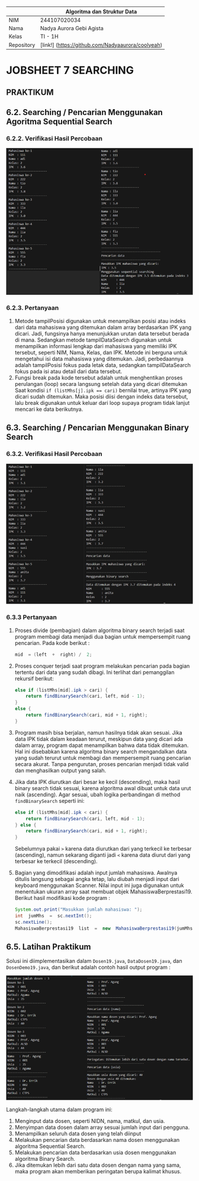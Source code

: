 |  | Algoritma dan Struktur Data |
|--|--|
|NIM  | 244107020034  |
|Nama | Nadya Aurora Gebi Agista |
|Kelas | TI - 1H |
|Repository| [link!] (https://github.com/Nadyaaurora/coolyeah)

# JOBSHEET 7 SEARCHING

## PRAKTIKUM
## 6.2. Searching / Pencarian Menggunakan Agoritma Sequential Search
### 6.2.2. Verifikasi Hasil Percobaan

![Output](../img/Sequential%20Search.png)

### 6.2.3. Pertanyaan
1. Metode tampilPosisi digunakan untuk menampilkan posisi atau indeks dari data mahasiswa yang ditemukan dalam array berdasarkan IPK yang dicari. Jadi, fungsinya hanya menunjukkan urutan data tersebut berada di mana. Sedangkan metode tampilDataSearch digunakan untuk menampilkan informasi lengkap dari mahasiswa yang memiliki IPK tersebut, seperti NIM, Nama, Kelas, dan IPK. Metode ini berguna untuk mengetahui isi data mahasiswa yang ditemukan. Jadi, perbedaannya adalah tampilPosisi fokus pada letak data, sedangkan tampilDataSearch fokus pada isi atau detail dari data tersebut.
2. Fungsi break pada kode tersebut adalah untuk menghentikan proses perulangan (loop) secara langsung setelah data yang dicari ditemukan Saat kondisi `if (listMhs[j].ipk == cari)` bernilai true, artinya IPK yang dicari sudah ditemukan. Maka posisi diisi dengan indeks data tersebut, lalu break digunakan untuk keluar dari loop supaya program tidak lanjut mencari ke data berikutnya.

## 6.3. Searching / Pencarian Menggunakan Binary Search
### 6.3.2. Verifikasi Hasil Percobaan

![Output](../img/Binary%20Search.png)

### 6.3.3 Pertanyaan
1. Proses divide (pembagian) dalam algoritma binary search terjadi saat program membagi data menjadi dua bagian untuk mempersempit ruang pencarian. Pada kode berikut :
    ``` java
    mid  = (left  +  right) /  2;
    ```
2. Proses conquer terjadi saat program melakukan pencarian pada bagian tertentu dari data yang sudah dibagi. Ini terlihat dari pemanggilan rekursif berikut:
    ``` java 
    else if (listMhs[mid].ipk > cari) {
        return findBinarySearch(cari, left, mid - 1);
    }  
    else {
        return findBinarySearch(cari, mid + 1, right);
    }
    ```

3. Program masih bisa berjalan, namun hasilnya tidak akan sesuai. Jika data IPK tidak dalam keadaan terurut, meskipun data yang dicari ada dalam array, program dapat menampilkan bahwa data tidak ditemukan. Hal ini disebabkan karena algoritma binary search mengandalkan data yang sudah terurut untuk membagi dan mempersempit ruang pencarian secara akurat. Tanpa pengurutan, proses pencarian menjadi tidak valid dan menghasilkan output yang salah.

4.  Jika data IPK diurutkan dari besar ke kecil (descending), maka hasil binary search tidak sesuai, karena algoritma awal dibuat untuk data urut naik (ascending). Agar sesuai, ubah logika perbandingan di method `findBinarySearch` seperti ini:
    ```java
    else if (listMhs[mid].ipk < cari) {
        return findBinarySearch(cari, left, mid - 1);
    } else {
        return findBinarySearch(cari, mid + 1, right);
    }
    ```
    Sebelumnya pakai `>` karena data diurutkan dari yang terkecil ke terbesar (ascending), namun sekarang diganti jadi `<` karena data diurut dari yang terbesar ke terkecil (descending).

5. Bagian yang dimodifikasi adalah input jumlah mahasiswa. Awalnya ditulis langsung sebagai angka tetap, lalu diubah menjadi input dari keyboard menggunakan Scanner. Nilai input ini juga digunakan untuk menentukan ukuran array saat membuat objek MahasiswaBerprestasi19. Berikut hasil modifikasi kode program : 
    ```java
    System.out.print("Masukkan jumlah mahasiswa: ");
    int  jumMhs  =  sc.nextInt();
    sc.nextLine();
    MahasiswaBerprestasi19  list  =  new  MahasiswaBerprestasi19(jumMhs);
    ```

## 6.5. Latihan Praktikum

Solusi ini diimplementasikan dalam `Dosen19.java`, `DataDosen19.java`, dan `DosenDemo19.java`, dan berikut adalah contoh hasil output program :

![Output](../img/Latihan%20Praktikum.png)

Langkah-langkah utama dalam program ini:
1.  Menginput data dosen, seperti NIDN, nama, matkul, dan usia.
2.  Menyimpan data dosen dalam array sesuai jumlah input dari pengguna.    
3.  Menampilkan seluruh data dosen yang telah diinput
4.  Melakukan pencarian data berdasarkan nama dosen menggunakan algoritma Sequential Search.
5.  Melakukan pencarian data berdasarkan usia dosen menggunakan algoritma Binary Search.
6.  Jika ditemukan lebih dari satu data dosen dengan nama yang sama, maka program akan memberikan peringatan berupa kalimat khusus.